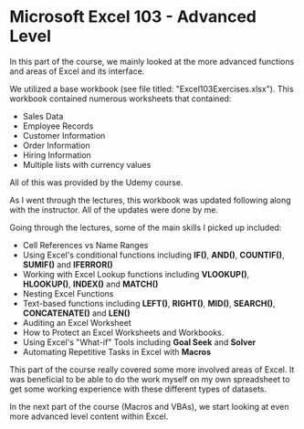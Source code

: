 # Microsoft Excel 103 - Advanced Level

In this part of the course, we mainly looked at the more advanced functions and areas of Excel and its interface.

We utilized a base workbook (see file titled: "Excel103Exercises.xlsx"). This workbook contained numerous worksheets that contained:
  - Sales Data
  - Employee Records
  - Customer Information
  - Order Information
  - Hiring Information
  - Multiple lists with currency values

All of this was provided by the Udemy course.

As I went through the lectures, this workbook was updated following along with the instructor. All of the updates were done by me.

Going through the lectures, some of the main skills I picked up included:
  - Cell References vs Name Ranges
  - Using Excel's conditional functions including **IF()**, **AND()**, **COUNTIF()**, **SUMIF()** and **IFERROR()**
  - Working with Excel Lookup functions including **VLOOKUP()**, **HLOOKUP()**, **INDEX()** and **MATCH()**
  - Nesting Excel Functions
  - Text-based functions including **LEFT()**, **RIGHT()**, **MID()**, **SEARCH()**, **CONCATENATE()** and **LEN()**
  - Auditing an Excel Worksheet
  - How to Protect an Excel Worksheets and Workbooks.
  - Using Excel's "What-if" Tools including **Goal Seek** and **Solver**
  - Automating Repetitive Tasks in Excel with **Macros**
  
This part of the course really covered some more involved areas of Excel. It was beneficial to be able to do the work myself on my own spreadsheet to get some working experience with these different types of datasets.

In the next part of the course (Macros and VBAs), we start looking at even more advanced level content within Excel.
